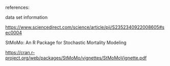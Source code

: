 references:

data set information 

https://www.sciencedirect.com/science/article/pii/S2352340922008605#sec0004

StMoMo: An R Package for Stochastic Mortality Modeling

https://cran.r-project.org/web/packages/StMoMo/vignettes/StMoMoVignette.pdf
